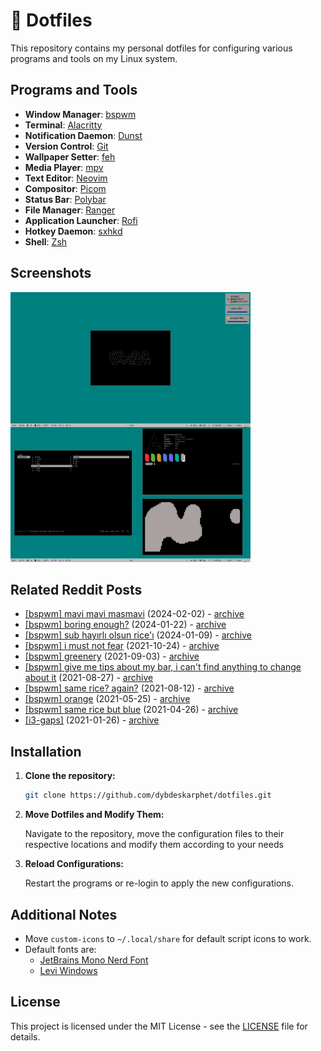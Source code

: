 # 🎨 Dotfiles

This repository contains my personal dotfiles for configuring various programs and tools on my Linux system.

## Programs and Tools

- **Window Manager**: [bspwm](https://github.com/baskerville/bspwm)
- **Terminal**: [Alacritty](https://github.com/alacritty/alacritty)
- **Notification Daemon**: [Dunst](https://dunst-project.org/)
- **Version Control**: [Git](https://git-scm.com/)
- **Wallpaper Setter**: [feh](https://feh.finalrewind.org/)
- **Media Player**: [mpv](https://mpv.io/)
- **Text Editor**: [Neovim](https://neovim.io/)
- **Compositor**: [Picom](https://github.com/yshui/picom)
- **Status Bar**: [Polybar](https://github.com/polybar/polybar)
- **File Manager**: [Ranger](https://github.com/ranger/ranger)
- **Application Launcher**: [Rofi](https://github.com/davatorium/rofi)
- **Hotkey Daemon**: [sxhkd](https://github.com/baskerville/sxhkd)
- **Shell**: [Zsh](https://www.zsh.org/)

## Screenshots

<img src="ss.png" alt="1" width="384">

## Related Reddit Posts

- [[bspwm] mavi mavi masmavi](https://www.reddit.com/r/LinuxTurkey/s/XEvvz5FsnA) (2024-02-02) - [archive](https://web.archive.org/web/20240210011105/https://www.reddit.com/r/LinuxTurkey/comments/1ahegun/bspwm_mavi_mavi_masmavi/?share_id=NEjMQ2_aazNRAlrKfH-TD&utm_content=2&utm_medium=android_app&utm_name=androidcss&utm_source=share&utm_term=1&rdt=55197)
- [[bspwm] boring enough?](https://www.reddit.com/r/unixporn/comments/19d0jo0/bspwm_boring_enough/) (2024-01-22) - [archive](https://web.archive.org/web/20240126230311/https://old.reddit.com/r/unixporn/comments/19d0jo0/bspwm_boring_enough/)
- [[bspwm] sub hayırlı olsun rice'ı](https://www.reddit.com/r/archlinuxturkiye/comments/1923kdu/bspwm_sub_hay%C4%B1rl%C4%B1_olsun_rice%C4%B1/) (2024-01-09) - [archive](https://web.archive.org/web/20240126230850/https://old.reddit.com/r/archlinuxturkiye/comments/1923kdu/bspwm_sub_hay%C4%B1rl%C4%B1_olsun_rice%C4%B1/)
- [[bspwm] i must not fear](https://www.reddit.com/r/unixporn/comments/qep42t/bspwm_i_must_not_fear/) (2021-10-24) - [archive](https://web.archive.org/web/20211024095902/https://old.reddit.com/r/unixporn/comments/qep42t/bspwm_i_must_not_fear/)
- [[bspwm] greenery](https://www.reddit.com/r/unixporn/comments/ph3w4x/bspwm_greenery/) (2021-09-03) - [archive](https://web.archive.org/web/20210903120932/https://old.reddit.com/r/unixporn/comments/ph3w4x/bspwm_greenery/)
- [[bspwm] give me tips about my bar, i can't find anything to change about it](https://www.reddit.com/r/unixporn/comments/pcv5xf/bspwm_give_me_tips_about_my_bar_i_cant_find/) (2021-08-27) - [archive](https://web.archive.org/web/20210827201553/https://old.reddit.com/r/unixporn/comments/pcv5xf/bspwm_give_me_tips_about_my_bar_i_cant_find/)
- [[bspwm] same rice? again?](https://www.reddit.com/r/unixporn/comments/p30ms3/bspwm_same_rice_again/) (2021-08-12) - [archive](https://web.archive.org/web/20210812141143/old.reddit.com/r/unixporn/comments/p30ms3/bspwm_same_rice_again/)
- [[bspwm] orange](https://www.reddit.com/r/unixporn/comments/nkl0fe/bspwm_orange/) (2021-05-25) - [archive](https://web.archive.org/web/20210525084927/https://old.reddit.com/r/unixporn/comments/nkl0fe/bspwm_orange/)
- [[bspwm] same rice but blue](https://www.reddit.com/r/unixporn/comments/mz5lo4/bspwm_same_rice_but_blue/) (2021-04-26) - [archive](https://web.archive.org/web/20210426192150/https://old.reddit.com/r/unixporn/comments/mz5lo4/bspwm_same_rice_but_blue/)
- [[i3-gaps]](https://www.reddit.com/r/Linuxtr/comments/l5hq05/i3gaps/) (2021-01-26) - [archive]()

## Installation

1. **Clone the repository:**

   ```bash
   git clone https://github.com/dybdeskarphet/dotfiles.git
   ```

2. **Move Dotfiles and Modify Them:**

   Navigate to the repository, move the configuration files to their respective locations and modify them according to your needs

3. **Reload Configurations:**

   Restart the programs or re-login to apply the new configurations.

## Additional Notes

- Move `custom-icons` to `~/.local/share` for default script icons to work.
- Default fonts are:
  - [JetBrains Mono Nerd Font](https://www.nerdfonts.com/font-downloads)
  - [Levi Windows](https://www.dafont.com/leviwindows.font?text=All+your+base+belong+to+us.+Cancel+OK)

## License

This project is licensed under the MIT License - see the [LICENSE](LICENSE) file for details.

